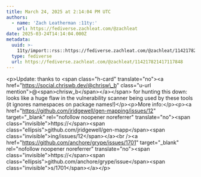```yaml
---
title: March 24, 2025 at 2:14:04 PM UTC
authors:
  - name: 'Zach Leatherman :11ty:'
    url: https://fediverse.zachleat.com/@zachleat
date: 2025-03-24T14:14:04.000Z
metadata:
  uuid: >-
    11ty/import::rss::https://fediverse.zachleat.com/@zachleat/114217821417117848
  type: fediverse
  url: https://fediverse.zachleat.com/@zachleat/114217821417117848
---
```

\<p>Update: thanks to \<span class="h-card" translate="no">\<a href="https://social.chriswb.dev/@chrisw\_b" class="u-url mention">@\<span>chrisw\_b\</span>\</a>\</span> for hunting this down: looks like a huge flaw in the vulnerability scanner being used by these tools (it ignores namespaces on package names!)\</p>\<p>More info:\</p>\<p>\<a href="https://github.com/jridgewell/gen-mapping/issues/12" target="\_blank" rel="nofollow noopener noreferrer" translate="no">\<span class="invisible">https://\</span>\<span class="ellipsis">github.com/jridgewell/gen-mapp\</span>\<span class="invisible">ing/issues/12\</span>\</a>\<br />\<a href="https://github.com/anchore/grype/issues/1701" target="\_blank" rel="nofollow noopener noreferrer" translate="no">\<span class="invisible">https://\</span>\<span class="ellipsis">github.com/anchore/grype/issue\</span>\<span class="invisible">s/1701\</span>\</a>\</p>
